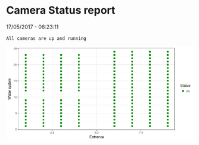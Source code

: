 Camera Status report
================
17/05/2017 - 06:23:11

    All cameras are up and running

![](camreport_files/figure-markdown_github/unnamed-chunk-2-1.png)
